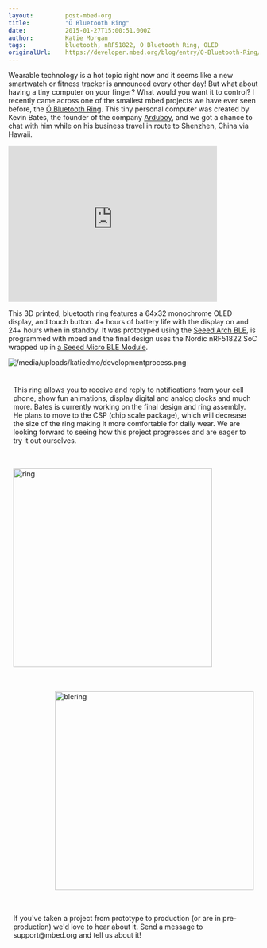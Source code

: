 ```yaml
---
layout:         post-mbed-org
title:          "Ö Bluetooth Ring"
date:           2015-01-27T15:00:51.000Z
author:         Katie Morgan
tags:           bluetooth, nRF51822, O Bluetooth Ring, OLED
originalUrl:    https://developer.mbed.org/blog/entry/O-Bluetooth-Ring/
---
```


<p>
  Wearable technology is a hot topic right now and it seems like a
  new smartwatch or fitness tracker is announced every other day!
  But what about having a tiny computer on your finger? What would
  you want it to control? I recently came across one of the
  smallest mbed projects we have ever seen before, the <a href=
  "http://www.arduboy.com/o-bluetooth-ring/" rel="nofollow">Ö
  Bluetooth Ring</a>. This tiny personal computer was created by
  Kevin Bates, the founder of the company <a href=
  "http://www.arduboy.com/o-bluetooth-ring/" rel=
  "nofollow">Arduboy</a>, and we got a chance to chat with him
  while on his business travel in route to Shenzhen, China via
  Hawaii.
</p>
<div class="flex-video">
  <iframe width="420" height="315" src=
  "https://www.youtube.com/embed/uDXsLxPPB88" frameborder="0"
  allowfullscreen="allowfullscreen"></iframe>
</div>
<p>
  This 3D printed, bluetooth ring features a 64x32 monochrome OLED
  display, and touch button. 4+ hours of battery life with the
  display on and 24+ hours when in standby. It was prototyped using
  the <a href="/platforms/Seeed-Arch-BLE/">Seeed Arch BLE</a>, is
  programmed with mbed and the final design uses the Nordic
  nRF51822 SoC wrapped up in <a href=
  "http://www.seeedstudio.com/depot/Seeed-Micro-BLE-Module-w-CortexM0-Based-nRF51822-SoC-p-1975.html"
  rel="nofollow">a Seeed Micro BLE Module</a>.
</p>
<p>
  <img src=
  "https://developer.mbed.org/media/uploads/katiedmo/developmentprocess.png"
  alt="/media/uploads/katiedmo/developmentprocess.png" title=
  "/media/uploads/katiedmo/developmentprocess.png">
</p>
<div style="padding: 10px; float:left">
  <p>
    This ring allows you to receive and reply to notifications from
    your cell phone, show fun animations, display digital and
    analog clocks and much more. Bates is currently working on the
    final design and ring assembly. He plans to move to the CSP
    (chip scale package), which will decrease the size of the ring
    making it more comfortable for daily wear. We are looking
    forward to seeing how this project progresses and are eager to
    try it out ourselves.
  </p>
</div>
<div style="padding: 10px; float:left">
  <p>
    <img width="400" alt="ring" title="ring" src=
    "https://developer.mbed.org/media/uploads/katiedmo/400xNxring.jpg.pagespeed.ic.nam-3oYq1K.jpg">
  </p>
</div>
<div style="padding: 10px; float:right">
  <p>
    <img width="400" alt="blering" title="blering" src=
    "https://developer.mbed.org/media/uploads/katiedmo/400xNxblering.jpg.pagespeed.ic.GB5DVfPG69.jpg">
  </p>
</div>
<div style="padding: 10px; float:left">
  <p>
    If you've taken a project from prototype to production (or are
    in pre-production) we'd love to hear about it. Send a message
    to support@mbed.org and tell us about it!
  </p>
</div>

